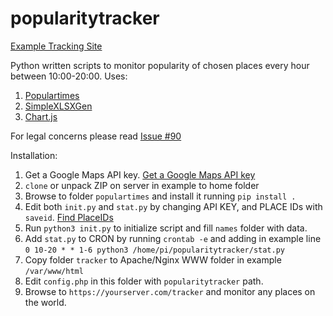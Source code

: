 # popularitytracker

[Example Tracking Site](https://zygtech.pl/tracker/)

Python written scripts to monitor popularity of chosen places every hour between 10:00-20:00. Uses:
1. [Populartimes](https://github.com/m-wrzr/populartimes/)
2. [SimpleXLSXGen](https://github.com/shuchkin/simplexlsxgen/)
3. [Chart.js](https://www.chartjs.org/)

For legal concerns please read [Issue #90](https://github.com/m-wrzr/populartimes/issues/90)

Installation:
1. Get a Google Maps API key. [Get a Google Maps API key](https://developers.google.com/places/web-service/get-api-key)
2. `clone` or unpack ZIP on server in example to home folder
3. Browse to folder `populartimes` and install it running `pip install .`
4. Edit both `init.py` and `stat.py` by changing API KEY, and PLACE IDs with `saveid`. [Find PlaceIDs](https://developers.google.com/maps/documentation/javascript/examples/places-placeid-finder)
5. Run `python3 init.py` to initialize script and fill `names` folder with data.
6. Add `stat.py` to CRON by running `crontab -e` and adding in example line 
   `0 10-20 * * 1-6 python3 /home/pi/popularitytracker/stat.py`
7. Copy folder `tracker` to Apache/Nginx WWW folder in example `/var/www/html`
8. Edit `config.php` in this folder with `popularitytracker` path.
9. Browse to `https://yourserver.com/tracker` and monitor any places on the world.

